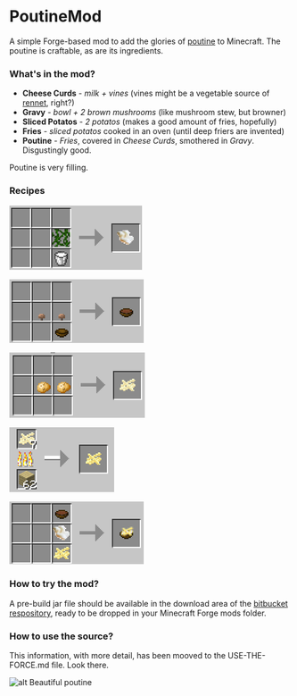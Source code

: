 # PoutineMod #

A simple Forge-based mod to add the glories of [poutine](https://en.wikipedia.org/wiki/Poutine) to Minecraft.
The poutine is craftable, as are its ingredients.


### What's in the mod? ###

* __Cheese Curds__ - *milk + vines* (vines might be a vegetable source of [rennet](https://en.wikipedia.org/wiki/Rennet#Vegetable_rennet), right?)
* __Gravy__ - *bowl + 2 brown mushrooms* (like mushroom stew, but browner)
* __Sliced Potatos__ - *2 potatos* (makes a good amount of fries, hopefully)
* __Fries__ - *sliced potatos* cooked in an oven (until deep friers are invented)
* __Poutine__ - *Fries*, covered in *Cheese Curds*, smothered in *Gravy*. Disgustingly good.

Poutine is very filling.

### Recipes ###

![alt Crafting cheese curds](images/craft-cheese-curds.png "Crafting cheese curds")

![alt Crafting gravy](images/craft-gravy.png "Crafting Gravy")

![alt Crafting sliced potatos](images/craft-potato-slices.png "Crafting sliced potatoes")

![alt Cooking fries](images/cook-fries.png "Cooking fries")

![alt Crafting poutine](images/craft-poutine.png "Crafting poutine")


### How to try the mod? ###

A pre-build jar file should be available in the download area of the [bitbucket respository](https://bitbucket.org/timtoo/minecraft-poutinemod),
ready to be dropped in your Minecraft Forge mods folder.


### How to use the source? ###

This information, with more detail, has been mooved to the USE-THE-FORCE.md file. Look there.



![alt Beautiful poutine](images/beautiful-poutine.png)

